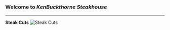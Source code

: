 ### Welcome to *KenBuckthorne Steakhouse*
---
**Steak Cuts**
![Steak Cuts](https://images.saymedia-content.com/.image/t_share/MTc0NjE4Nzk1NTUyNjc5ODgx/cuts-of-beef.png)
